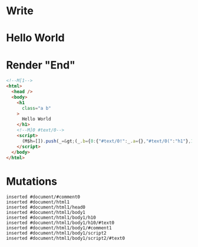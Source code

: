 # Write
  <!M[1><h1 class="a b">Hello World</h1><!M]0 #text/0><script>(M$h=[]).push(_=>(_.b={0:{"#text/0!":_.a={},"#text/0(":"h1"},1:_.a}),[])</script>


# Render "End"
```html
<!--M[1-->
<html>
  <head />
  <body>
    <h1
      class="a b"
    >
      Hello World
    </h1>
    <!--M]0 #text/0-->
    <script>
      (M$h=[]).push(_=&gt;(_.b={0:{"#text/0!":_.a={},"#text/0(":"h1"},1:_.a}),[])
    </script>
  </body>
</html>
```

# Mutations
```
inserted #document/#comment0
inserted #document/html1
inserted #document/html1/head0
inserted #document/html1/body1
inserted #document/html1/body1/h10
inserted #document/html1/body1/h10/#text0
inserted #document/html1/body1/#comment1
inserted #document/html1/body1/script2
inserted #document/html1/body1/script2/#text0
```